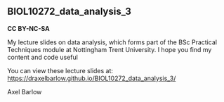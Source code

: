 ## BIOL10272_data_analysis_3

**CC BY-NC-SA**

My lecture slides on data analysis, which forms part of the BSc Practical Techniques module at Nottingham Trent University. I hope you find my content and code useful

You can view these lecture slides at: https://draxelbarlow.github.io/BIOL10272_data_analysis_3/

Axel Barlow
